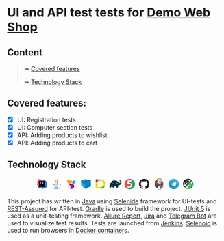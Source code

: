 # UI and API test tests for [Demo Web Shop](http://demowebshop.tricentis.com) 

## Content

> ➠ [Covered features](#Covered-features)
>
> ➠ [Technology Stack](#Technology-Stack)

## Covered features:
- [x] UI: Registration tests
- [x] UI: Computer section tests
- [x] API: Adding products to wishlist
- [x] API: Adding products to cart

## Technology Stack

<p align="center">
<img width="6%" title="IntelliJ IDEA" src="img/logo/Intelij_IDEA.svg">
<img width="6%" title="Java" src="img/logo/Java.svg">
<img width="6%" title="Selenide" src="img/logo/Selenide.svg">
<img width="6%" title="Selenoid" src="img/logo/Selenoid.svg">
<img width="6%" title="Allure Report" src="img/logo/Allure_Report.svg">
<img width="6%" title="Gradle" src="img/logo/Gradle.svg">
<img width="6%" title="JUnit5" src="img/logo/JUnit5.svg">
<img width="6%" title="GitHub" src="img/logo/GitHub.svg">
<img width="6%" title="Jenkins" src="img/logo/Jenkins.svg">
<img width="6%" title="Telegram" src="img/logo/Telegram.svg">
<img width="6%" title="Assured" src="img/logo/Assured.svg">
</p>

This project has written in [Java](https://go.java/) using [Selenide](https://selenide.org) framework
for UI-tests and [REST-Assured](https://rest-assured.io) for API-test.
[Gradle](https://gradle.org) is used to build the project.
[JUnit 5](https://junit.org/junit5/) is used as a unit-testing framework.
[Allure Report](http://allure.qatools.ru),
[Jira](https://www.atlassian.com/software/jira) and
[Telegram Bot](https://core.telegram.org/bots) are used to visualize test results.
Tests are launched from [Jenkins](). [Selenoid](https://aerokube.com/selenoid/) is used to run browsers in
[Docker containers](https://www.docker.com/resources/what-container).
